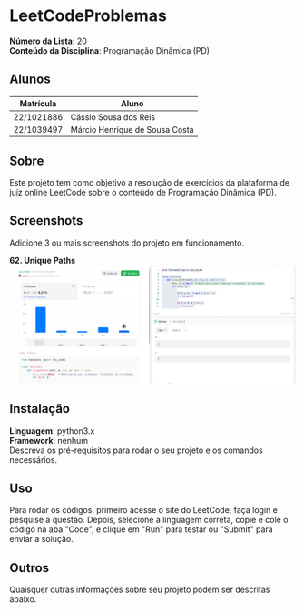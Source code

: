 # LeetCodeProblemas

**Número da Lista**: 20<br>
**Conteúdo da Disciplina**: Programação Dinâmica (PD)<br>

## Alunos
|Matrícula | Aluno |
| -- | -- |
| 22/1021886  |  Cássio Sousa dos Reis |
| 22/1039497  |  Márcio Henrique de Sousa Costa |

## Sobre 
Este projeto tem como objetivo a resolução de exercícios da plataforma de juíz online LeetCode sobre o conteúdo de Programação Dinâmica (PD).

## Screenshots
Adicione 3 ou mais screenshots do projeto em funcionamento.

**62. Unique Paths** 
![imagem1](./screenshots/62.png)

## Instalação 
**Linguagem**: python3.x<br>
**Framework**: nenhum<br>
Descreva os pré-requisitos para rodar o seu projeto e os comandos necessários.

## Uso 
Para rodar os códigos, primeiro acesse o site do LeetCode, faça login e pesquise a questão. Depois, selecione a linguagem correta, copie e cole o código na aba "Code", e clique em "Run" para testar ou "Submit" para enviar a solução.

## Outros 
Quaisquer outras informações sobre seu projeto podem ser descritas abaixo.




